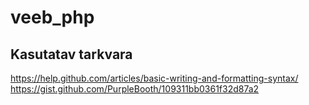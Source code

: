 # veeb_php
## Kasutatav tarkvara 
https://help.github.com/articles/basic-writing-and-formatting-syntax/
https://gist.github.com/PurpleBooth/109311bb0361f32d87a2
